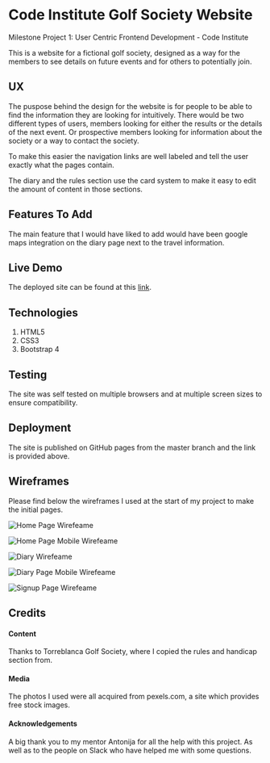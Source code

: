 # Code Institute Golf Society Website

Milestone Project 1: User Centric Frontend Development - Code Institute

This is a website for a fictional golf society, designed as a way for the members to see details on future events and for others to potentially join.

## UX

The puspose behind the design for the website is for people to be able to find the information they are looking for intuitively. There would be two different types of users, members looking for either the results or the details of the next event. Or prospective members looking for information about the society or a way to contact the society.

To make this easier the navigation links are well labeled and tell the user exactly what the pages contain.

The diary and the rules section use the card system to make it easy to edit the amount of content in those sections.

## Features To Add

The main feature that I would have liked to add would have been google maps integration on the diary page next to the travel information.

## Live Demo

The deployed site can be found at this [link](https://nickstevens722.github.io/MileStoneProject1/).

## Technologies

1. HTML5
2. CSS3
4. Bootstrap 4

## Testing

The site was self tested on multiple browsers and at multiple screen sizes to ensure compatibility.

## Deployment

The site is published on GitHub pages from the master branch and the link is provided above.

## Wireframes

Please find below the wireframes I used at the start of my project to make the initial pages.

![Home Page Wirefeame](https://i.imgur.com/vGxl9Di.png "Home page wireframe")

![Home Page Mobile Wirefeame](https://i.imgur.com/wXl6iVx.png "Home page mobile wireframe")

![Diary Wirefeame](https://i.imgur.com/UNtss88.png "Diary page wireframe")

![Diary Page Mobile Wirefeame](https://i.imgur.com/UiDs8bg.png "Diary page mobile wireframe")

![Signup Page Wirefeame](https://i.imgur.com/RcvuH8s.png "Signup page wireframe")

## Credits

#### Content

Thanks to Torreblanca Golf Society, where I copied the rules and handicap section from.

#### Media

The photos I used were all acquired from pexels.com, a site which provides free stock images.

#### Acknowledgements

A big thank you to my mentor Antonija for all the help with this project. As well as to the people on Slack who have helped me with some questions.